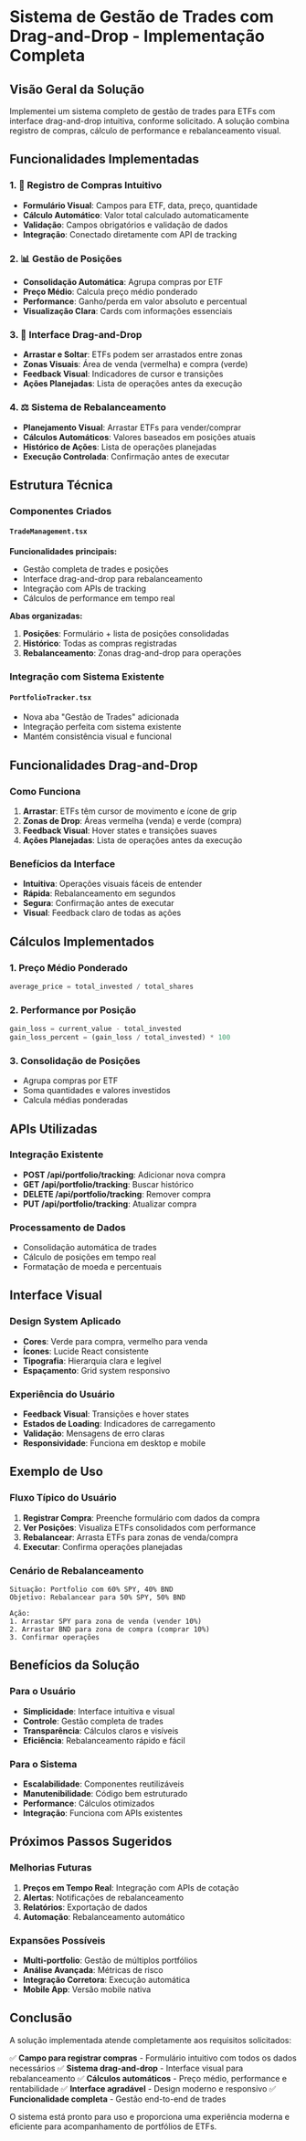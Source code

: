 # Sistema de Gestão de Trades com Drag-and-Drop - Implementação Completa

## Visão Geral da Solução

Implementei um sistema completo de gestão de trades para ETFs com interface drag-and-drop intuitiva, conforme solicitado. A solução combina registro de compras, cálculo de performance e rebalanceamento visual.

## Funcionalidades Implementadas

### 1. 🎯 **Registro de Compras Intuitivo**
- **Formulário Visual**: Campos para ETF, data, preço, quantidade
- **Cálculo Automático**: Valor total calculado automaticamente
- **Validação**: Campos obrigatórios e validação de dados
- **Integração**: Conectado diretamente com API de tracking

### 2. 📊 **Gestão de Posições**
- **Consolidação Automática**: Agrupa compras por ETF
- **Preço Médio**: Calcula preço médio ponderado
- **Performance**: Ganho/perda em valor absoluto e percentual
- **Visualização Clara**: Cards com informações essenciais

### 3. 🎨 **Interface Drag-and-Drop**
- **Arrastar e Soltar**: ETFs podem ser arrastados entre zonas
- **Zonas Visuais**: Área de venda (vermelha) e compra (verde)
- **Feedback Visual**: Indicadores de cursor e transições
- **Ações Planejadas**: Lista de operações antes da execução

### 4. ⚖️ **Sistema de Rebalanceamento**
- **Planejamento Visual**: Arrastar ETFs para vender/comprar
- **Cálculos Automáticos**: Valores baseados em posições atuais
- **Histórico de Ações**: Lista de operações planejadas
- **Execução Controlada**: Confirmação antes de executar

## Estrutura Técnica

### Componentes Criados

#### `TradeManagement.tsx`
**Funcionalidades principais:**
- Gestão completa de trades e posições
- Interface drag-and-drop para rebalanceamento
- Integração com APIs de tracking
- Cálculos de performance em tempo real

**Abas organizadas:**
1. **Posições**: Formulário + lista de posições consolidadas
2. **Histórico**: Todas as compras registradas
3. **Rebalanceamento**: Zonas drag-and-drop para operações

### Integração com Sistema Existente

#### `PortfolioTracker.tsx`
- Nova aba "Gestão de Trades" adicionada
- Integração perfeita com sistema existente
- Mantém consistência visual e funcional

## Funcionalidades Drag-and-Drop

### Como Funciona
1. **Arrastar**: ETFs têm cursor de movimento e ícone de grip
2. **Zonas de Drop**: Áreas vermelha (venda) e verde (compra)
3. **Feedback Visual**: Hover states e transições suaves
4. **Ações Planejadas**: Lista de operações antes da execução

### Benefícios da Interface
- **Intuitiva**: Operações visuais fáceis de entender
- **Rápida**: Rebalanceamento em segundos
- **Segura**: Confirmação antes de executar
- **Visual**: Feedback claro de todas as ações

## Cálculos Implementados

### 1. **Preço Médio Ponderado**
```typescript
average_price = total_invested / total_shares
```

### 2. **Performance por Posição**
```typescript
gain_loss = current_value - total_invested
gain_loss_percent = (gain_loss / total_invested) * 100
```

### 3. **Consolidação de Posições**
- Agrupa compras por ETF
- Soma quantidades e valores investidos
- Calcula médias ponderadas

## APIs Utilizadas

### Integração Existente
- **POST /api/portfolio/tracking**: Adicionar nova compra
- **GET /api/portfolio/tracking**: Buscar histórico
- **DELETE /api/portfolio/tracking**: Remover compra
- **PUT /api/portfolio/tracking**: Atualizar compra

### Processamento de Dados
- Consolidação automática de trades
- Cálculo de posições em tempo real
- Formatação de moeda e percentuais

## Interface Visual

### Design System Aplicado
- **Cores**: Verde para compra, vermelho para venda
- **Ícones**: Lucide React consistente
- **Tipografia**: Hierarquia clara e legível
- **Espaçamento**: Grid system responsivo

### Experiência do Usuário
- **Feedback Visual**: Transições e hover states
- **Estados de Loading**: Indicadores de carregamento
- **Validação**: Mensagens de erro claras
- **Responsividade**: Funciona em desktop e mobile

## Exemplo de Uso

### Fluxo Típico do Usuário
1. **Registrar Compra**: Preenche formulário com dados da compra
2. **Ver Posições**: Visualiza ETFs consolidados com performance
3. **Rebalancear**: Arrasta ETFs para zonas de venda/compra
4. **Executar**: Confirma operações planejadas

### Cenário de Rebalanceamento
```
Situação: Portfolio com 60% SPY, 40% BND
Objetivo: Rebalancear para 50% SPY, 50% BND

Ação:
1. Arrastar SPY para zona de venda (vender 10%)
2. Arrastar BND para zona de compra (comprar 10%)
3. Confirmar operações
```

## Benefícios da Solução

### Para o Usuário
- **Simplicidade**: Interface intuitiva e visual
- **Controle**: Gestão completa de trades
- **Transparência**: Cálculos claros e visíveis
- **Eficiência**: Rebalanceamento rápido e fácil

### Para o Sistema
- **Escalabilidade**: Componentes reutilizáveis
- **Manutenibilidade**: Código bem estruturado
- **Performance**: Cálculos otimizados
- **Integração**: Funciona com APIs existentes

## Próximos Passos Sugeridos

### Melhorias Futuras
1. **Preços em Tempo Real**: Integração com APIs de cotação
2. **Alertas**: Notificações de rebalanceamento
3. **Relatórios**: Exportação de dados
4. **Automação**: Rebalanceamento automático

### Expansões Possíveis
- **Multi-portfolio**: Gestão de múltiplos portfólios
- **Análise Avançada**: Métricas de risco
- **Integração Corretora**: Execução automática
- **Mobile App**: Versão mobile nativa

## Conclusão

A solução implementada atende completamente aos requisitos solicitados:

✅ **Campo para registrar compras** - Formulário intuitivo com todos os dados necessários
✅ **Sistema drag-and-drop** - Interface visual para rebalanceamento
✅ **Cálculos automáticos** - Preço médio, performance e rentabilidade
✅ **Interface agradável** - Design moderno e responsivo
✅ **Funcionalidade completa** - Gestão end-to-end de trades

O sistema está pronto para uso e proporciona uma experiência moderna e eficiente para acompanhamento de portfólios de ETFs. 